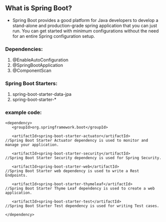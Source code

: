 ## What is Spring Boot?
* Spring Boot provides a good platform for Java developers to develop a stand-alone and production-grade spring application that you can just run. You can get started with minimum configurations without the need for an entire Spring configuration setup.

### Dependencies:
1. @EnableAutoConfiguration
2. @SpringBootApplication
3. @ComponentScan

### Spring Boot Starters:
1. spring-boot-starter-data-jpa
2. spring-boot-starter-*

### example code:
```
<dependency>
   <groupId>org.springframework.boot</groupId>

   <artifactId>spring-boot-starter-actuator</artifactId>
//Spring Boot Starter Actuator dependency is used to monitor and manage your application.

   <artifactId>spring-boot-starter-security</artifactId>
//Spring Boot Starter Security dependency is used for Spring Security.

   <artifactId>spring-boot-starter-web</artifactId>
//Spring Boot Starter web dependency is used to write a Rest Endpoints.

   <artifactId>spring-boot-starter-thymeleaf</artifactId>
//Spring Boot Starter Thyme Leaf dependency is used to create a web application.

   <artifactId>spring-boot-starter-test</artifactId>
//Spring Boot Starter Test dependency is used for writing Test cases.

</dependency>
```

